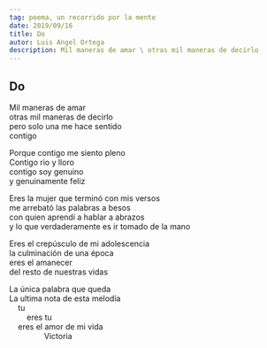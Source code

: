 ```yaml
---
tag: poema, un recorrido por la mente
date: 2019/09/16
title: Do
autor: Luis Angel Ortega
description: Mil maneras de amar \ otras mil maneras de decirlo  
---
```


## Do

Mil maneras de amar  
otras mil maneras de decirlo  
pero solo una me hace sentido  
contigo  

Porque contigo me siento pleno  
Contigo rio y lloro  
contigo soy genuino  
y genuinamente feliz  

Eres la mujer que terminó con mis versos  
me arrebató las palabras a besos  
con quien aprendí a hablar a abrazos  
y lo que verdaderamente es ir tomado de la mano  

Eres el crepúsculo de mi adolescencia  
la culminación de una época  
eres el amanecer  
del resto de nuestras vidas  

La única palabra que queda  
La ultima nota de esta melodía  
&nbsp;&nbsp;&nbsp;&nbsp;tu  
&nbsp;&nbsp;&nbsp;&nbsp;&nbsp;&nbsp;&nbsp;&nbsp;eres tu  
&nbsp;&nbsp;&nbsp;&nbsp;eres el amor de mi vida  
&nbsp;&nbsp;&nbsp;&nbsp;&nbsp;&nbsp;&nbsp;&nbsp;&nbsp;&nbsp;&nbsp;&nbsp;&nbsp;&nbsp;&nbsp;&nbsp;Victoria  
